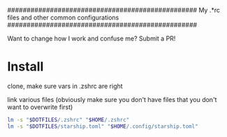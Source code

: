 #################################################
My .*rc files and other common configurations
#################################################

Want to change how I work and confuse me? Submit a PR!

# Install
clone, make sure vars in .zshrc are right

link various files (obviously make sure you don't have files that you don't want to overwrite first)

```zsh
ln -s "$DOTFILES/.zshrc" "$HOME/.zshrc"
ln -s "$DOTFILES/starship.toml" "$HOME/.config/starship.toml"
```
